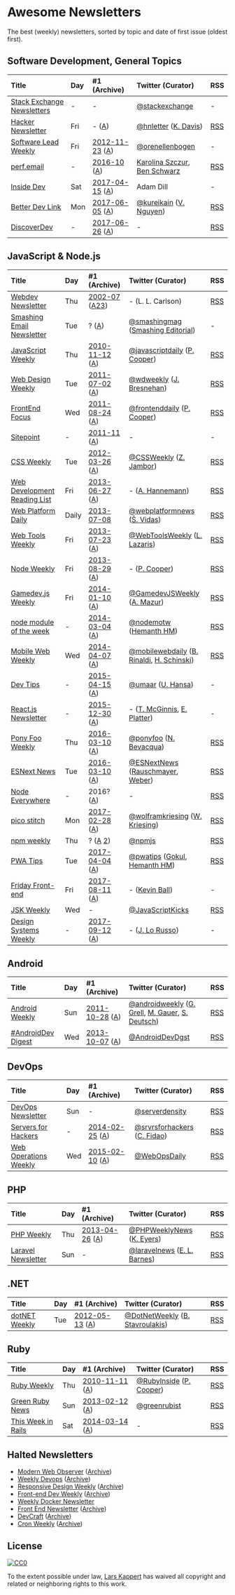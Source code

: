 # Awesome Newsletters

The best (weekly) newsletters, sorted by topic and date of first issue (oldest first).

## Software Development, General Topics

Title | Day | #1 (Archive) | Twitter (Curator) | RSS
:--|:--|:--|:--|:--
[Stack Exchange Newsletters](http://stackexchange.com/newsletters) | - | - | [@stackexchange](https://twitter.com/stackexchange) | -
[Hacker Newsletter](http://www.hackernewsletter.com) | Fri | - ([A](http://us1.campaign-archive2.com/home/?u=faa8eb4ef3a111cef92c4f3d4&id=e505c88a2e)) | [@hnletter](https://twitter.com/hnletter) ([K. Davis](http://www.kaledavis.com)) | [RSS](http://us1.campaign-archive1.com/feed?u=faa8eb4ef3a111cef92c4f3d4&id=e505c88a2e)
[Software Lead Weekly](http://softwareleadweekly.com) | Fri | [2012-11-23](http://softwareleadweekly.com/issues/1) ([A](http://softwareleadweekly.com/issues)) | [@orenellenbogen](https://twitter.com/orenellenbogen) | -
[perf.email](https://perf.email) | - | [2016-10](http://createsend.com/t/d-7FC31A9B3342BE20) ([A](https://perf.email)) | [Karolina Szczur](https://twitter.com/fox), [Ben Schwarz](https://twitter.com/benschwarz) | [RSS](https://perf.email/rss)
[Inside Dev](https://inside.com/dev) | Sat | [2017-04-15](https://inside.com/campaigns/inside-dev-2017-04-15-1683) ([A](https://inside.com/lists/dev/recent_issues)) | Adam Dill | -
[Better Dev Link](https://betterdev.link) | Mon | [2017-06-05](https://betterdev.link/issues/1) ([A](https://betterdev.link/issues)) | [@kureikain](https://twitter.com/kureikain) ([V. Nguyen](https://axcoto.com)) | [RSS](https://betterdev.link/rss.xml)
[DiscoverDev](https://www.discoverdev.io/) | - | [2017-06-26](http://www.discoverdev.io/archive/2017-06-26) ([A](http://www.discoverdev.io/archive)) | - | [RSS](http://www.discoverdev.io/rss.xml)

## JavaScript & Node.js

Title | Day | #1 (Archive) | Twitter (Curator) | RSS
:--|:--|:--|:--|:--
[Webdev Newsletter](http://www.d.umn.edu/itss/training/online/webdesign/webdev_listserv.html) | Thu | [2002-07](http://www.d.umn.edu/~lcarlson/newsletter/vol_01_200207-200306/01.txt) ([A](https://groups.google.com/a/d.umn.edu/forum/?hl=en#!forum/webdev)[2](http://www.d.umn.edu/~lcarlson/newsletter/)[3](http://www.d.umn.edu/~lcarlson/newsletter_mailman_archives/)) | - (L. L. Carlson) | [RSS](https://groups.google.com/a/d.umn.edu/forum/feed/webdev/msgs/rss.xml)
[Smashing Email Newsletter](https://www.smashingmagazine.com/the-smashing-newsletter/) | Tue | ? ([A](https://www.smashingmagazine.com/the-smashing-newsletter)) | [@smashingmag](https://twitter.com/smashingmag) ([Smashing Editorial](https://www.smashingmagazine.com/author/newsletter-team/)) | -
[JavaScript Weekly](http://javascriptweekly.com) | Thu | [2010-11-12](http://javascriptweekly.com/issues/1) ([A](http://javascriptweekly.com/issues)) | [@javascriptdaily](https://twitter.com/javascriptdaily) ([P. Cooper](https://twitter.com/peterc)) | [RSS](http://javascriptweekly.com/rss/21c3fohl)
[Web Design Weekly](https://web-design-weekly.com) | Tue | [2011-07-02](https://web-design-weekly.com/2011/07/02/web-design-weekly-1-2/) ([A](https://web-design-weekly.com/archive/)) | [@wdweekly](https://twitter.com/wdweekly) ([J. Bresnehan](http://jakebresnehan.com)) | [RSS](http://feeds.feedburner.com/webdesignweekly)
[FrontEnd Focus](http://frontendfocus.co) | Wed | [2011-08-24](http://frontendfocus.co/issues/1) ([A](http://frontendfocus.co/issues)) | [@frontenddaily](https://twitter.com/frontenddaily) ([P. Cooper](https://twitter.com/peterc)) | [RSS](http://frontendfocus.co/rss/1flbhgd0)
[Sitepoint](https://www.sitepoint.com/newsletter/) | - | [2011-11](http://go.sitepoint.com/t/y-17000E6BC71FEB0B) ([A](https://www.sitepoint.com/newsletter-archive/)) | - | -
[CSS Weekly](http://css-weekly.com) | Tue |  [2012-03-26](http://css-weekly.com/issue-1/) ([A](http://css-weekly.com/archives/)) | [@CSSWeekly](https://twitter.com/CSSWeekly) ([Z. Jambor](https://twitter.com/zoranjambor)) | [RSS](http://feeds.feedburner.com/CSS-Weekly)
[Web Development Reading List](https://wdrl.info) | Fri | [2013-06-27](https://wdrl.info/archive/1/) ([A](https://wdrl.info/archive/)) | - ([A. Hannemann](https://helloanselm.com)) | [RSS](https://wdrl.info/feed)
[Web Platform Daily](https://webplatformdaily.org/) | Daily | [2013-07-08](https://webplatformdaily.org/releases/2013-07-08) | [@webplatformnews](https://twitter.com/webplatformnews) ([Š. Vidas](https://github.com/simevidas)) | [RSS](https://feeds.feedburner.com/OpenWebPlatformDailyDigest)
[Web Tools Weekly](http://webtoolsweekly.com) | Fri | [2013-07-23](http://webtoolsweekly.com/archives/issue-1/) ([A](http://webtoolsweekly.com/#archive)) | [@WebToolsWeekly](https://twitter.com/WebToolsWeekly) ([L. Lazaris](https://twitter.com/ImpressiveWebs)) | [RSS](http://feeds.feedburner.com/WebToolsWeekly)
[Node Weekly](http://nodeweekly.com) | Fri | [2013-08-29](http://nodeweekly.com/issues/1) ([A](http://nodeweekly.com/issues)) | - ([P. Cooper](https://twitter.com/peterc)) | [RSS](http://nodeweekly.com/rss/1k471e6h)
[Gamedev.js Weekly](https://gamedevjsweekly.com/) | Fri | [2014-01-10](https://us3.campaign-archive.com/?u=4ad274b490aa6da8c2d29b775&id=339d8aa56d&e=51bd28feee) ([A](https://gamedevjsweekly.com/archive.html)) | [@GamedevJSWeekly](https://twitter.com/GamedevJSWeekly) ([A. Mazur](https://twitter.com/end3r)) | [RSS](http://feeds.feedburner.com/GamedevJSWeekly)
[node module of the week](http://nmotw.in) | - | [2014-03-04](https://nmotw.in/rsvp/) ([A](https://nmotw.in/)) | [@nodemotw](https://twitter.com/nodemotw) ([Hemanth HM](https://h3manth.com)) | [RSS](https://nmotw.in/atom.xml)
[Mobile Web Weekly](https://mobilewebweekly.com) | Wed | [2014-04-07](http://mobilewebweekly.co/issues/1) ([A](https://mobilewebweekly.com/issues)) | [@mobilewebdaily](https://twitter.com/mobilewebdaily) ([B. Rinaldi](https://twitter.com/remotesynth), [H. Schinski](https://twitter.com/devgirlFL)) | [RSS](https://mobilewebweekly.com/rss/1cmgf969)
[Dev Tips](https://umaar.com/dev-tips/) | - | [2015-04-15](https://umaar.com/dev-tips/1-port-forward/) ([A](https://umaar.com/dev-tips/)) | [@umaar](https://twitter.com/umaar) ([U. Hansa](https://umaar.com/)) | -
[React.js Newsletter](http://reactjsnewsletter.com) | - | [2015-12-30](http://reactjsnewsletter.com/issues/1) ([A](http://reactjsnewsletter.com/issues)) | - ([T. McGinnis](https://twitter.com/tylermcginnis33), [E. Platter](https://twitter.com/eanplatter)) | -
[Pony Foo Weekly](https://ponyfoo.com/weekly) | Thu | [2016-03-10](https://ponyfoo.com/weekly/1/deployments-performance-es6-art-and-math) ([A](https://ponyfoo.com/weekly/history)) | [@ponyfoo](https://twitter.com/ponyfoo) ([N. Bevacqua](https://twitter.com/nzgb)) | [RSS](https://ponyfoo.com/weekly/feed)
[ESNext News](http://esnextnews.com/) | Tue | [2016-03-10](http://esnextnews.com/archive/es-next-news-2016-09-27.html)  ([A](http://esnextnews.com/archive.html)) |  [@ESNextNews](https://twitter.com/ESnextNews) ([Rauschmayer](https://twitter.com/rauschma), [Weber](https://twitter.com/jowe)) | [RSS](https://feeds.feedburner.com/EsnextNews)
[Node Everywhere](https://newsletter.nodejs.org) | - | 2016? ([A](http://us14.campaign-archive2.com/home/?u=c7c2e114a827812354112c23b&id=f006b61f29)) | - | [RSS](http://us14.campaign-archive2.com/feed?u=c7c2e114a827812354112c23b&id=f006b61f29)
[pico stitch]() | Mon | [2017-02-28](http://us15.campaign-archive2.com/?u=255b6e97fa550b55e8a9d42b8&id=71b31ae4f6) ([A](http://us15.campaign-archive1.com/home/?u=255b6e97fa550b55e8a9d42b8&id=6415e108fa)) | [@wolframkriesing](https://twitter.com/wolframkriesing) ([W. Kriesing](http://picostitch.com/)) | [RSS](http://us15.campaign-archive2.com/feed?u=255b6e97fa550b55e8a9d42b8&id=6415e108fa)
[npm weekly](https://www.npmjs.com/npm-weekly) | Thu | ? ([A](http://us9.campaign-archive2.com/home/?u=077dfd41302a71310cef619e5&id=e17fe5d778) [2](https://medium.com/npm-inc/tagged/npm-weekly)) | [@npmjs](https://twitter.com/npmjs) | [RSS](http://us9.campaign-archive2.com/feed?u=077dfd41302a71310cef619e5&id=e17fe5d778)
[PWA Tips](https://www.pwa.tips) | Tue | [2017-04-04](https://pwa.tips/2017/04/04/Issue-1.html) ([A](https://pwa.tips/archives)) | [@pwatips](https://twitter.com/pwatips) ([Gokul](https://twitter.com/gokul_i), [Hemanth HM](https://twitter.com/gnumanth)) | [RSS](https://pwa.tips/feed.xml)
[Friday Front-end](https://zendev.com/friday-frontend.html) | Fri | [2017-08-11](https://zendev.com/2017/08/11/inaugural-friday-frontend-five.html) ([A](https://zendev.com/category/friday-frontend.html)) | - ([Kevin Ball](https://twitter.com/kbal11)) | -
[JSK Weekly](https://javascriptkicks.com) | Wed | - | [@JavaScriptKicks](https://twitter.com/@JavaScriptKicks) | [RSS](https://javascriptkicks.com/feeds/rss)
[Design Systems Weekly](https://designsystems.email/) | - | [2017-09-12](https://designsystems.email/issue/01) ([A](https://designsystems.email/)) | - ([J. Lo Russo](https://twitter.com/lol_russo)) | -

## Android

Title | Day | #1 (Archive) | Twitter (Curator) | RSS
:--|:--|:--|:--|:--
[Android Weekly](http://androidweekly.net) | Sun | [2011-10-28](http://androidweekly.net/issues/issue-1) ([A](http://androidweekly.net/archive)) | [@androidweekly](https://twitter.com/androidweekly) ([G. Grell](https://twitter.com/ggrell), [M. Gauer](https://twitter.com/attackemartin), [S. Deutsch](https://twitter.com/sippndipp)) | [RSS](http://us2.campaign-archive1.com/feed?u=887caf4f48db76fd91e20a06d&id=4eb677ad19)
[#AndroidDev Digest](https://www.androiddevdigest.com) | Wed | [2013-10-07](https://www.androiddevdigest.com/digest-6/) ([A](https://www.androiddevdigest.com/)) | [@AndroidDevDgst](https://twitter.com/AndroidDevDgst) | [RSS](https://www.androiddevdigest.com/feed/)

## DevOps

Title | Day | #1 (Archive) | Twitter (Curator) | RSS
:--|:--|:--|:--|:--
[DevOps Newsletter](https://blog.serverdensity.com/devops-newsletter/) | Sun| - | [@serverdensity](https://twitter.com/serverdensity) | [RSS](http://feeds.feedburner.com/serverdensity) 
[Servers for Hackers](https://serversforhackers.com/editions) | - | [2014-02-25](https://serversforhackers.com/configuring-apache-virtual-hosts) ([A](https://serversforhackers.com/editions)) | [@srvrsforhackers](https://twitter.com/srvrsforhackers) ([C. Fidao](https://twitter.com/fideloper)) | [RSS](https://serversforhackers.com/feed)
[Web Operations Weekly](http://webopsweekly.com) | Wed | [2015-02-10](http://webopsweekly.com/issues/1) ([A](http://webopsweekly.com/issues)) | [@WebOpsDaily](https://twitter.com/WebOpsDaily) | [RSS](http://webopsweekly.com/rss/22ck275b)

## PHP

Title | Day | #1 (Archive) | Twitter (Curator) | RSS
:--|:--|:--|:--|:--
[PHP Weekly](http://www.phpweekly.com) | Thu | [2013-04-26](http://www.phpweekly.com/archive/2013-04-26.html) ([A](http://www.phpweekly.com/archive.html)) | [@PHPWeeklyNews](https://twitter.com/PHPWeeklyNews) ([K. Eyers](katie@phpweekly.com)) | [RSS](http://www.phpweekly.com/rss.xml)
[Laravel Newsletter](https://laravel-news.com/newsletter) | Sun | - | [@laravelnews](https://twitter.com/laravelnews) ([E. L. Barnes](https://ericlbarnes.com)) | [RSS](https://feed.laravel-news.com/)

## .NET

Title | Day | #1 (Archive) | Twitter (Curator) | RSS
:--|:--|:--|:--|:--
[dotNET Weekly](https://www.dotnetweekly.com) | Tue | [2012-05-13](https://www.dotnetweekly.com/newsletter/show_newsletter.php?w=19&y=2012) ([A](https://www.dotnetweekly.com/newsletters/)) | [@DotNetWeekly](https://twitter.com/DotNetWeekly) ([B. Stavroulakis](https://www.fullstackweekly.com/category/blog)) | [RSS](https://www.dotnetweekly.com/feed/)

## Ruby

Title | Day | #1 (Archive) | Twitter (Curator) | RSS
:--|:--|:--|:--|:--
[Ruby Weekly](http://rubyweekly.com) | Thu | [2010-11-11](http://rubyweekly.com/issues/15) ([A](http://rubyweekly.com/issues)) | [@RubyInside](https://twitter.com/rubyinside) ([P. Cooper](https://twitter.com/peterc)) | [RSS](http://rubyweekly.com/rss)
[Green Ruby News](http://greenruby.org) | Sun | [2013-02-12](http://greenruby.org/grn-001.html) ([A](http://greenruby.org)) | [@greenrubist](https://twitter.com/greenrubist) | [RSS](http://greenruby.org/feed.rss)
[This Week in Rails](https://rails-weekly.ongoodbits.com) | Sat | [2014-03-14](https://rails-weekly.ongoodbits.com/2014/03/14/issue-1) ([A](https://rails-weekly.ongoodbits.com/archive)) | - | [RSS](https://rails-weekly.ongoodbits.com/feed)

## Halted Newsletters

* [Modern Web Observer](https://modernweb.com) ([Archive](http://us1.campaign-archive2.com/home/?u=675e4f7ef901d5b8f5f909c2f&id=e88f8064d7))
* [Weekly Devops](http://www.devopsweekly.com) ([Archive](http://www.devopsweekly.com/archive))
* [Responsive Design Weekly](http://responsivedesignweekly.com) ([Archive](http://responsivedesignweekly.com/archive))
* [Front-end Dev Weekly](http://frontenddevweekly.com) ([Archive](http://frontenddevweekly.com/issues))
* [Weekly Docker Newsletter](https://www.docker.com/newsletter-subscription)
* [Front End Newsletter](http://frontendnewsletter.com) ([Archive](http://frontendnewsletter.com/issues))
* [DevCraft](https://devcraftweekly.com) ([Archive](https://devcraftweekly.com/archives/))
* [Cron Weekly](https://www.cronweekly.com) ([Archive](https://www.cronweekly.com/archives))

## License

[![CC0](http://i.creativecommons.org/p/zero/1.0/88x31.png)](http://creativecommons.org/publicdomain/zero/1.0/)

To the extent possible under law, [Lars Kappert](https://webpro.nl) has waived all copyright and related or neighboring rights to this work.
